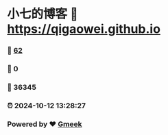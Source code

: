 # 小七的博客 :link: https://qigaowei.github.io 
### :page_facing_up: [62](https://qigaowei.github.io/tag.html) 
### :speech_balloon: 0 
### :hibiscus: 36345 
### :alarm_clock: 2024-10-12 13:28:27 
### Powered by :heart: [Gmeek](https://github.com/Meekdai/Gmeek)
